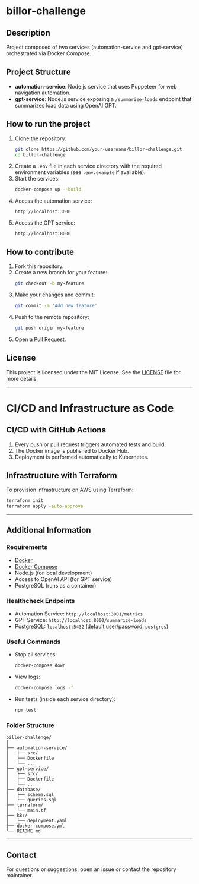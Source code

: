 # billor-challenge

## Description

Project composed of two services (automation-service and gpt-service) orchestrated via Docker Compose.

## Project Structure

- **automation-service**: Node.js service that uses Puppeteer for web navigation automation.
- **gpt-service**: Node.js service exposing a `/summarize-loads` endpoint that summarizes load data using OpenAI GPT.

## How to run the project

1. Clone the repository:
   ```sh
   git clone https://github.com/your-username/billor-challenge.git
   cd billor-challenge
   ```
2. Create a `.env` file in each service directory with the required environment variables (see `.env.example` if available).
3. Start the services:
   ```sh
   docker-compose up --build
   ```
4. Access the automation service:
   ```
   http://localhost:3000
   ```
5. Access the GPT service:
   ```
   http://localhost:8000
   ```

## How to contribute

1. Fork this repository.
2. Create a new branch for your feature:
   ```sh
   git checkout -b my-feature
   ```
3. Make your changes and commit:
   ```sh
   git commit -m 'Add new feature'
   ```
4. Push to the remote repository:
   ```sh
   git push origin my-feature
   ```
5. Open a Pull Request.

## License

This project is licensed under the MIT License. See the [LICENSE](LICENSE) file for more details.

---

# CI/CD and Infrastructure as Code

## CI/CD with GitHub Actions

1. Every push or pull request triggers automated tests and build.
2. The Docker image is published to Docker Hub.
3. Deployment is performed automatically to Kubernetes.

## Infrastructure with Terraform

To provision infrastructure on AWS using Terraform:

```bash
terraform init
terraform apply -auto-approve
```

---

## Additional Information

### Requirements

- [Docker](https://www.docker.com/)
- [Docker Compose](https://docs.docker.com/compose/)
- Node.js (for local development)
- Access to OpenAI API (for GPT service)
- PostgreSQL (runs as a container)

### Healthcheck Endpoints

- Automation Service: `http://localhost:3001/metrics`
- GPT Service: `http://localhost:8000/summarize-loads`
- PostgreSQL: `localhost:5432` (default user/password: `postgres`)

### Useful Commands

- Stop all services:
  ```sh
  docker-compose down
  ```
- View logs:
  ```sh
  docker-compose logs -f
  ```
- Run tests (inside each service directory):
  ```sh
  npm test
  ```

### Folder Structure

```
billor-challenge/
│
├── automation-service/
│   ├── src/
│   ├── Dockerfile
│   └── ...
├── gpt-service/
│   ├── src/
│   ├── Dockerfile
│   └── ...
├── database/
│   ├── schema.sql
│   └── queries.sql
├── terraform/
│   └── main.tf
├── k8s/
│   └── deployment.yaml
├── docker-compose.yml
└── README.md
```

---

## Contact

For questions or suggestions, open an issue or contact the repository maintainer.
